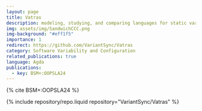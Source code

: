 ```yaml
---
layout: page
title: Vatras
description: modeling, studying, and comparing languages for static variability
img: assets/img/SandwichCCC.png
img-background: "#eff1f5"
importance: 1
redirect: https://github.com/VariantSync/Vatras
category: Software Variability and Configuration
related_publications: true
language: Agda
publications:
  - key: BSM+:OOPSLA24
---
```


{% cite BSM+:OOPSLA24 %}

<div class="row justify-content-sm-center">
{% include repository/repo.liquid repository="VariantSync/Vatras" %}
</div>

